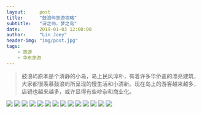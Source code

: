 ```yaml
---
layout:     post
title:      "鼓浪屿旅游攻略"
subtitle:   "诗之屿，梦之岛"
date:       2019-01-03 12:00:00
author:     "Lin Joey"
header-img: "img/post.jpg"
tags:
    - 旅游
    - 华东旅游
---
```

>鼓浪屿原本是个清静的小岛，岛上民风淳朴，有着许多华侨盖的漂亮建筑，大家都很羡慕鼓浪屿所呈现的慢生活和小清新。现在岛上的游客越来越多，店铺也越来越多，或许显得有些吵杂和商业化。

![](https://linjoey-image.oss-cn-beijing.aliyuncs.com/我是驴友-鼓浪屿旅游攻略_页面_01.jpg)
![](https://linjoey-image.oss-cn-beijing.aliyuncs.com/我是驴友-鼓浪屿旅游攻略_页面_02.jpg)
![](https://linjoey-image.oss-cn-beijing.aliyuncs.com/我是驴友-鼓浪屿旅游攻略_页面_03.jpg)
![](https://linjoey-image.oss-cn-beijing.aliyuncs.com/我是驴友-鼓浪屿旅游攻略_页面_04.jpg)
![](https://linjoey-image.oss-cn-beijing.aliyuncs.com/我是驴友-鼓浪屿旅游攻略_页面_05.jpg)
![](https://linjoey-image.oss-cn-beijing.aliyuncs.com/我是驴友-鼓浪屿旅游攻略_页面_06.jpg)
![](https://linjoey-image.oss-cn-beijing.aliyuncs.com/我是驴友-鼓浪屿旅游攻略_页面_07.jpg)
![](https://linjoey-image.oss-cn-beijing.aliyuncs.com/我是驴友-鼓浪屿旅游攻略_页面_08.jpg)
![](https://linjoey-image.oss-cn-beijing.aliyuncs.com/我是驴友-鼓浪屿旅游攻略_页面_09.jpg)
![](https://linjoey-image.oss-cn-beijing.aliyuncs.com/我是驴友-鼓浪屿旅游攻略_页面_10.jpg)
![](https://linjoey-image.oss-cn-beijing.aliyuncs.com/我是驴友-鼓浪屿旅游攻略_页面_11.jpg)
![](https://linjoey-image.oss-cn-beijing.aliyuncs.com/我是驴友-鼓浪屿旅游攻略_页面_12.jpg)
![](https://linjoey-image.oss-cn-beijing.aliyuncs.com/我是驴友-鼓浪屿旅游攻略_页面_13.jpg)
![](https://linjoey-image.oss-cn-beijing.aliyuncs.com/我是驴友-鼓浪屿旅游攻略_页面_14.jpg)
